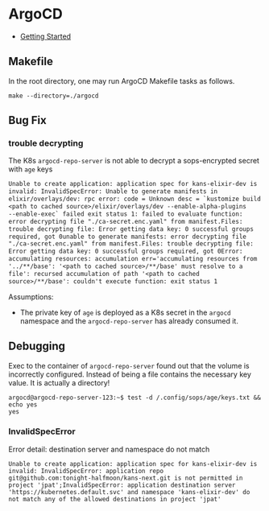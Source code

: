 # ArgoCD

- [Getting Started](https://argo-cd.readthedocs.io/en/stable/getting_started/)

## Makefile

In the root directory, one may run ArgoCD Makefile tasks as follows.

```shell
make --directory=./argocd
```

## Bug Fix

### trouble decrypting

The K8s `argocd-repo-server` is not able to decrypt a sops-encrypted secret
with `age` keys

```txt
Unable to create application: application spec for kans-elixir-dev is
invalid: InvalidSpecError: Unable to generate manifests in
elixir/overlays/dev: rpc error: code = Unknown desc = `kustomize build
<path to cached source>/elixir/overlays/dev --enable-alpha-plugins
--enable-exec` failed exit status 1: failed to evaluate function:
error decrypting file "./ca-secret.enc.yaml" from manifest.Files:
trouble decrypting file: Error getting data key: 0 successful groups
required, got 0unable to generate manifests: error decrypting file
"./ca-secret.enc.yaml" from manifest.Files: trouble decrypting file:
Error getting data key: 0 successful groups required, got 0Error:
accumulating resources: accumulation err='accumulating resources from
'../**/base': '<path to cached source>/**/base' must resolve to a
file': recursed accumulation of path '<path to cached
source>/**/base': couldn't execute function: exit status 1
```

Assumptions:

- The private key of `age` is deployed as a K8s secret in the `argocd`
  namespace and the `argocd-repo-server` has already consumed it.

## Debugging

Exec to the container of `argocd-repo-server` found out that the
volume is incorrectly configured. Instead of being a file contains the
necessary key value. It is actually a directory!

```shell
argocd@argocd-repo-server-123:~$ test -d /.config/sops/age/keys.txt && echo yes
yes
```

### InvalidSpecError

Error detail: destination server and namespace do not match

```text
Unable to create application: application spec for kans-elixir-dev is
invalid: InvalidSpecError: application repo
git@github.com:tonight-halfmoon/kans-next.git is not permitted in
project 'jpat';InvalidSpecError: application destination server
'https://kubernetes.default.svc' and namespace 'kans-elixir-dev' do
not match any of the allowed destinations in project 'jpat'
```
